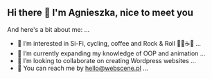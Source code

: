 ## Hi there 👋 I'm Agnieszka, nice to meet you

And here's a bit about me: ...

- 👀 I’m interested in Si-Fi, cycling, coffee and Rock & Roll 🤖🚴☕🤟 ...
- 🧠 I’m currently expanding my knowledge of OOP and animation ...
- 💫 I’m looking to collaborate on creating Wordpress websites ...
- 📮 You can reach me by hello@webscene.pl ...

<!--
**AgnieszkaWebScene/AgnieszkaWebScene** is a ✨ _special_ ✨ repository because its `README.md` (this file) appears on your GitHub profile.

Here are some ideas to get you started:

- 🔭 I’m currently working on ...
- 🌱 I’m currently learning ...
- 👯 I’m looking to collaborate on ...
- 🤔 I’m looking for help with ...
- 💬 Ask me about ...
- 📫 How to reach me: ...
- 😄 Pronouns: ...
- ⚡ Fun fact: ...
-->
